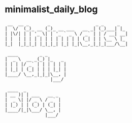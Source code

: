 # minimalist_daily_blog

<pre>
 __  __ _       _                 _ _     _   
|  \/  (_)_ __ (_)_ __ ___   __ _| (_)___| |_ 
| |\/| | | '_ \| | '_ ` _ \ / _` | | / __| __|
| |  | | | | | | | | | | | | (_| | | \__ \ |_ 
|_|  |_|_|_| |_|_|_| |_| |_|\__,_|_|_|___/\__|

 ____        _ _       
|  _ \  __ _(_) |_   _ 
| | | |/ _` | | | | | |
| |_| | (_| | | | |_| |
|____/ \__,_|_|_|\__, |
                 |___/ 

 ____  _             
| __ )| | ___   __ _ 
|  _ \| |/ _ \ / _` |
| |_) | | (_) | (_| |
|____/|_|\___/ \__, |
               |___/ 

</pre>
